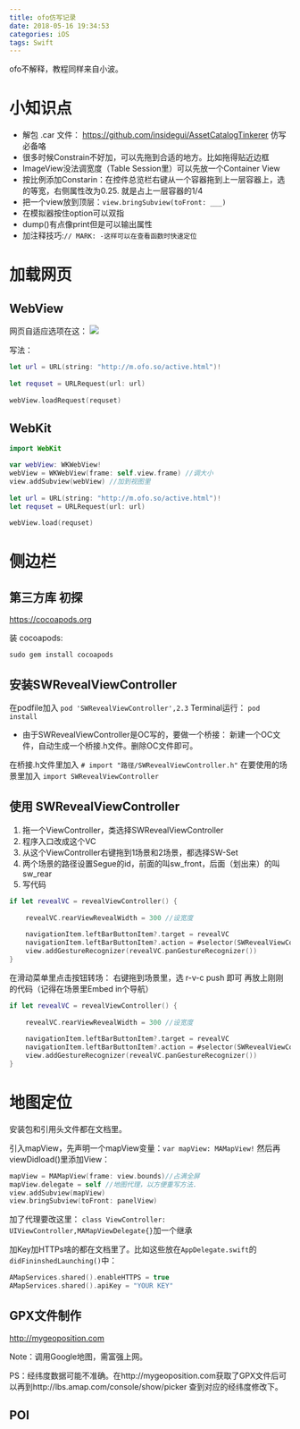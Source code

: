 ```yaml
---
title: ofo仿写记录
date: 2018-05-16 19:34:53
categories: iOS
tags: Swift
---
```


ofo不解释，教程同样来自小波。

<!---more--->

# 小知识点

- 解包 .car 文件：
https://github.com/insidegui/AssetCatalogTinkerer
仿写必备咯
- 很多时候Constrain不好加，可以先拖到合适的地方。比如拖得贴近边框
- ImageView没法调宽度（Table Session里）可以先放一个Container View
- 按比例添加Constarin：在控件总览栏右键从一个容器拖到上一层容器上，选的等宽，右侧属性改为0.25. 就是占上一层容器的1/4
- 把一个view放到顶层：`view.bringSubview(toFront: ___)`
- 在模拟器按住option可以双指
- dump()有点像print但是可以输出属性
- 加注释技巧:`// MARK: -这样可以在查看函数时快速定位`



# 加载网页
## WebView

网页自适应选项在这：
![](http://p66eruxmw.bkt.clouddn.com/15264706713494.jpg)

写法：

```Swift
let url = URL(string: "http://m.ofo.so/active.html")!
        
let requset = URLRequest(url: url)
        
webView.loadRequest(requset)
```
## WebKit


```Swift
import WebKit

var webView: WKWebView!
webView = WKWebView(frame: self.view.frame) //调大小
view.addSubview(webView) //加到视图里
    
let url = URL(string: "http://m.ofo.so/active.html")!
let requset = URLRequest(url: url)
    
webView.load(requset)
```

# 侧边栏
## 第三方库 初探
https://cocoapods.org

装 cocoapods:

```shell
sudo gem install cocoapods
```

## 安装SWRevealViewController

在podfile加入
`pod 'SWRevealViewController',2.3`
Terminal运行：
`pod install`

- 由于SWRevealViewController是OC写的，要做一个桥接：
新建一个OC文件，自动生成一个桥接.h文件。删除OC文件即可。

在桥接.h文件里加入
`# import "路径/SWRevealViewController.h"`
在要使用的场景里加入
`import SWRevealViewController`

## 使用 SWRevealViewController

1. 拖一个ViewController，类选择SWRevealViewController
2. 程序入口改成这个VC
2. 从这个ViewController右键拖到1场景和2场景，都选择SW-Set
3. 两个场景的路径设置Segue的id，前面的叫sw_front，后面（划出来）的叫sw_rear
4. 写代码

```swift
if let revealVC = revealViewController() {
    
    revealVC.rearViewRevealWidth = 300 //设宽度
    
    navigationItem.leftBarButtonItem?.target = revealVC
    navigationItem.leftBarButtonItem?.action = #selector(SWRevealViewController.revealToggle(_:))//这句是OC语法   `#selecot`是OC的一个方法
    view.addGestureRecognizer(revealVC.panGestureRecognizer())
}
```
在滑动菜单里点击按钮转场：
右键拖到场景里，选 r-v-c push 即可
再放上刚刚的代码（记得在场景里Embed in个导航）

```swift
if let revealVC = revealViewController() {
    
    revealVC.rearViewRevealWidth = 300 //设宽度
    
    navigationItem.leftBarButtonItem?.target = revealVC
    navigationItem.leftBarButtonItem?.action = #selector(SWRevealViewController.revealToggle(_:))//这句是OC语法   `#selecot`是OC的一个方法
    view.addGestureRecognizer(revealVC.panGestureRecognizer())
}
```

# 地图定位

安装包和引用头文件都在文档里。

引入mapView，先声明一个mapView变量：`var mapView: MAMapView!`
然后再viewDidload()里添加View：

```swift 
mapView = MAMapView(frame: view.bounds)//占满全屏
mapView.delegate = self //地图代理，以方便重写方法.     
view.addSubview(mapView)
view.bringSubview(toFront: panelView)
```
加了代理要改这里：
`class ViewController: UIViewController,MAMapViewDelegate{}`加一个继承

加Key加HTTPs啥的都在文档里了。比如这些放在`AppDelegate.swift`的`didFininshedLaunching()`中：

```swift
AMapServices.shared().enableHTTPS = true
AMapServices.shared().apiKey = "YOUR KEY"
```
        

## GPX文件制作

http://mygeoposition.com

Note：调用Google地图，需富强上网。

PS：经纬度数据可能不准确。在http://mygeoposition.com获取了GPX文件后可以再到http://lbs.amap.com/console/show/picker 查到对应的经纬度修改下。

## POI




